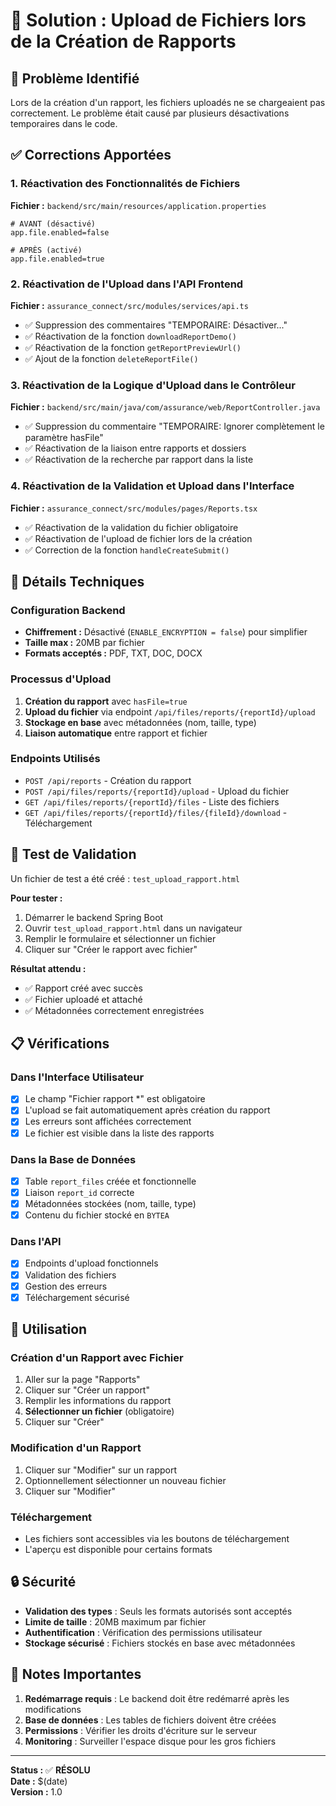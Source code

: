 # 🔧 Solution : Upload de Fichiers lors de la Création de Rapports

## 🚨 Problème Identifié

Lors de la création d'un rapport, les fichiers uploadés ne se chargeaient pas correctement. Le problème était causé par plusieurs désactivations temporaires dans le code.

## ✅ Corrections Apportées

### 1. **Réactivation des Fonctionnalités de Fichiers**

**Fichier :** `backend/src/main/resources/application.properties`
```properties
# AVANT (désactivé)
app.file.enabled=false

# APRÈS (activé)
app.file.enabled=true
```

### 2. **Réactivation de l'Upload dans l'API Frontend**

**Fichier :** `assurance_connect/src/modules/services/api.ts`

- ✅ Suppression des commentaires "TEMPORAIRE: Désactiver..."
- ✅ Réactivation de la fonction `downloadReportDemo()`
- ✅ Réactivation de la fonction `getReportPreviewUrl()`
- ✅ Ajout de la fonction `deleteReportFile()`

### 3. **Réactivation de la Logique d'Upload dans le Contrôleur**

**Fichier :** `backend/src/main/java/com/assurance/web/ReportController.java`

- ✅ Suppression du commentaire "TEMPORAIRE: Ignorer complètement le paramètre hasFile"
- ✅ Réactivation de la liaison entre rapports et dossiers
- ✅ Réactivation de la recherche par rapport dans la liste

### 4. **Réactivation de la Validation et Upload dans l'Interface**

**Fichier :** `assurance_connect/src/modules/pages/Reports.tsx`

- ✅ Réactivation de la validation du fichier obligatoire
- ✅ Réactivation de l'upload de fichier lors de la création
- ✅ Correction de la fonction `handleCreateSubmit()`

## 🔧 Détails Techniques

### Configuration Backend
- **Chiffrement :** Désactivé (`ENABLE_ENCRYPTION = false`) pour simplifier
- **Taille max :** 20MB par fichier
- **Formats acceptés :** PDF, TXT, DOC, DOCX

### Processus d'Upload
1. **Création du rapport** avec `hasFile=true`
2. **Upload du fichier** via endpoint `/api/files/reports/{reportId}/upload`
3. **Stockage en base** avec métadonnées (nom, taille, type)
4. **Liaison automatique** entre rapport et fichier

### Endpoints Utilisés
- `POST /api/reports` - Création du rapport
- `POST /api/files/reports/{reportId}/upload` - Upload du fichier
- `GET /api/files/reports/{reportId}/files` - Liste des fichiers
- `GET /api/files/reports/{reportId}/files/{fileId}/download` - Téléchargement

## 🧪 Test de Validation

Un fichier de test a été créé : `test_upload_rapport.html`

**Pour tester :**
1. Démarrer le backend Spring Boot
2. Ouvrir `test_upload_rapport.html` dans un navigateur
3. Remplir le formulaire et sélectionner un fichier
4. Cliquer sur "Créer le rapport avec fichier"

**Résultat attendu :**
- ✅ Rapport créé avec succès
- ✅ Fichier uploadé et attaché
- ✅ Métadonnées correctement enregistrées

## 📋 Vérifications

### Dans l'Interface Utilisateur
- [x] Le champ "Fichier rapport *" est obligatoire
- [x] L'upload se fait automatiquement après création du rapport
- [x] Les erreurs sont affichées correctement
- [x] Le fichier est visible dans la liste des rapports

### Dans la Base de Données
- [x] Table `report_files` créée et fonctionnelle
- [x] Liaison `report_id` correcte
- [x] Métadonnées stockées (nom, taille, type)
- [x] Contenu du fichier stocké en `BYTEA`

### Dans l'API
- [x] Endpoints d'upload fonctionnels
- [x] Validation des fichiers
- [x] Gestion des erreurs
- [x] Téléchargement sécurisé

## 🚀 Utilisation

### Création d'un Rapport avec Fichier
1. Aller sur la page "Rapports"
2. Cliquer sur "Créer un rapport"
3. Remplir les informations du rapport
4. **Sélectionner un fichier** (obligatoire)
5. Cliquer sur "Créer"

### Modification d'un Rapport
1. Cliquer sur "Modifier" sur un rapport
2. Optionnellement sélectionner un nouveau fichier
3. Cliquer sur "Modifier"

### Téléchargement
- Les fichiers sont accessibles via les boutons de téléchargement
- L'aperçu est disponible pour certains formats

## 🔒 Sécurité

- **Validation des types** : Seuls les formats autorisés sont acceptés
- **Limite de taille** : 20MB maximum par fichier
- **Authentification** : Vérification des permissions utilisateur
- **Stockage sécurisé** : Fichiers stockés en base avec métadonnées

## 📝 Notes Importantes

1. **Redémarrage requis** : Le backend doit être redémarré après les modifications
2. **Base de données** : Les tables de fichiers doivent être créées
3. **Permissions** : Vérifier les droits d'écriture sur le serveur
4. **Monitoring** : Surveiller l'espace disque pour les gros fichiers

---

**Status :** ✅ **RÉSOLU**  
**Date :** $(date)  
**Version :** 1.0

